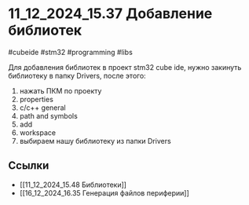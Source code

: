 # 11_12_2024_15.37 Добавление библиотек
#cubeide #stm32 #programming #libs

Для добавления библиотек в проект stm32 cube ide, нужно закинуть библиотеку в папку Drivers, после этого:

1. нажать ПКМ по проекту
2. properties
3. c/c++ general
4. path and symbols
5. add
6. workspace
7. выбираем нашу библиотеку из папки Drivers

## Ссылки
- [[11_12_2024_15.48 Библиотеки]]
- [[16_12_2024_16.35 Генерация файлов периферии]]